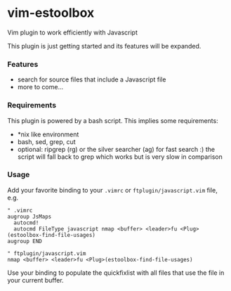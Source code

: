 # vim-estoolbox
Vim plugin to work efficiently with Javascript

This plugin is just getting started and its features will be expanded.

### Features
 * search for source files that include a Javascript file
 * more to come...

### Requirements
This plugin is powered by a bash script. This implies some requirements:
  * *nix like environment
  * bash, sed, grep, cut
  * optional: ripgrep (rg) or the silver searcher (ag) for fast search :)
              the script will fall back to grep which works but is very slow in comparison

### Usage
Add your favorite binding to your `.vimrc` or `ftplugin/javascript.vim` file, e.g.
```vim
" .vimrc
augroup JsMaps
  autocmd!
  autocmd FileType javascript nmap <buffer> <leader>fu <Plug>(estoolbox-find-file-usages)
augroup END

" ftplugin/javascript.vim
nmap <buffer> <leader>fu <Plug>(estoolbox-find-file-usages)
```

Use your binding to populate the quickfixlist with all files that use the file in your current buffer.

